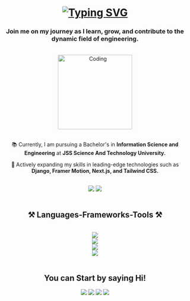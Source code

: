 
<h1 align="center">
<a href="https://git.io/typing-svg"><img src="https://readme-typing-svg.herokuapp.com?font=Righteous&size=35&pause=1000&color=8A5EF7&center=true&vCenter=true&random=false&width=500&height=70&lines=Hello+There!++%F0%9F%91%8B;I'm+Harsha+G!" alt="Typing SVG" /></a>
</h1>
<h3 align="center">Join me on my journey as I learn, grow, and contribute to the dynamic field of engineering.</h3>

<br/>

<div align="center">
<img align="center" alt="Coding" width="200" src="https://cdna.artstation.com/p/assets/images/images/050/392/912/original/nelson-tiapa-gif-con-telefono.gif?1654734490">
</div>

<br/>

<div align="center">
  
  📚 Currently, I am pursuing a Bachelor's in  **Information Science and Engineering** at **JSS Science And Technology University.**

  🚀 Actively expanding my skills in leading-edge technologies such as **Django, Framer Motion, Next.js, and Tailwind CSS.**

<br/>

  <div align="center"> 
  <a href="https://docs.google.com/document/d/1x1bphbBCrdfg-TJLqLL_VTUEzMyynMvEmgqvbfBGdto/edit?usp=drive_link">
    <img src="https://img.shields.io/badge/Resume-0000CC?style=for-the-badge&logoColor=white" /></a>
  <a href="https://harsha-g.vercel.app/" target="_blank">
    <img src="https://img.shields.io/badge/Portfolio-E50914?style=for-the-badge&logoColor=white" target="_blank" /></a>
</div>

</div>

<br/>

<h2 align="center">⚒️ Languages-Frameworks-Tools ⚒️</h2>
<br/>
<div align="center">
    <img src="https://skillicons.dev/icons?i=python,c,java,cpp,cs,javascript" /><br/>
    <img src="https://skillicons.dev/icons?i=html,css,react,nextjs,django,tailwind,bootstrap" /><br/>
    <img src="https://skillicons.dev/icons?i=mysql,mongodb" /><br>
    <img src="https://skillicons.dev/icons?i=vscode,windows,ubuntu,vercel" /><br/> 
</div>

<br/>

<div align="center">
  <h2 align="center">You can Start by saying Hi!</h2>
  <a href="mailto:harshag3106@gmail.com?subject=Your%20Subject&body=You%20can%20Start%20by%20Saying%20Hi!"><img src="https://skillicons.dev/icons?i=gmail"/></a>
  <a href="https://github.com/imharshag"><img src="https://skillicons.dev/icons?i=github"/></a>
  <a href="https://www.linkedin.com/in/harsha-g-72a900292"><img src="https://skillicons.dev/icons?i=linkedin"/></a>
  <a href="https://www.instagram.com/imharshag/?igsh=NG42NHA2ZG8xaWdi"><img src="https://skillicons.dev/icons?i=instagram"/></a>
</div>

